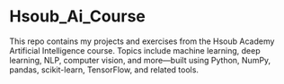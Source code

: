 # Hsoub_Ai_Course
This repo contains my projects and exercises from the Hsoub Academy Artificial Intelligence course. Topics include machine learning, deep learning, NLP, computer vision, and more—built using Python, NumPy, pandas, scikit-learn, TensorFlow, and related tools.
